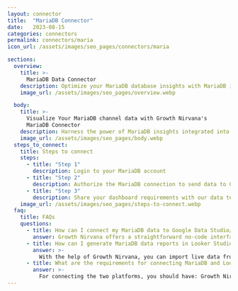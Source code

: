 ```yaml
---
layout: connector
title:  "MariaDB Connector"
date:   2023-08-15
categories: connectors
permalink: connectors/maria
icon_url: /assets/images/seo_pages/connectors/maria

sections:
  overview:
    title: >-
      MariaDB Data Connector
    description: Optimize your MariaDB database insights with MariaDB integration. Seamlessly merge MariaDB database data with Looker Studio's analytical capabilities, unlocking insights that drive database performance, optimization strategies, and operational excellence.
    image_url: /assets/images/seo_pages/overview.webp

  body:
    title: >-
      Visualize Your MariaDB channel data with Growth Nirvana's
      MariaDB Connector
    description: Harness the power of MariaDB insights integrated into Looker Studio for strategic database management decisions.
    image_url: /assets/images/seo_pages/body.webp
  steps_to_connect:
    title: Steps to connect
    steps:
      - title: "Step 1"
        description: Login to your MariaDB account
      - title: "Step 2"
        description: Authorize the MariaDB connection to send data to Growth Nirvana
      - title: "Step 3"
        description: Share your dashboard requirements with our data team. We will build the report for you.
    image_url: /assets/images/seo_pages/steps-to-connect.webp
  faq:
    title: FAQs
    questions:
      - title: How can I connect my MariaDB data to Google Data Studio/Looker Studio?
        answer: Growth Nirvana offers a straightforward no-code interface to connect to MariaDB data sources.
      - title: How can I generate MariaDB data reports in Looker Studio?
        answer: >-
          With the help of Growth Nirvana, you can import live data from MariaDB into Looker Studio. These data can be viewed in charts, tables, and dashboards to generate branded reports that can be shared instantly.
      - title: What are the requirements for connecting MariaDB and Looker Studio?
        answer: >-
          For connecting the two platforms, you should have: Growth Nirvana Account and MariaDB Ads Account
---
```


